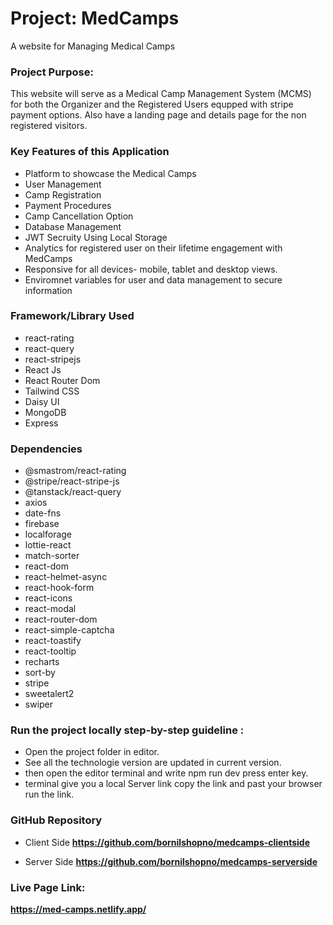 
# Project: MedCamps
A website for Managing Medical Camps

### Project Purpose:

This website will serve as a Medical Camp Management System (MCMS) for both the Organizer and the Registered Users equpped with stripe payment options. Also have a landing page and details page for the non registered visitors.

### Key Features of this Application
* Platform to showcase the Medical Camps
* User Management
* Camp Registration
* Payment Procedures
* Camp Cancellation Option
* Database Management
* JWT Secruity Using Local Storage
* Analytics for registered user on their lifetime engagement with MedCamps
* Responsive for all devices- mobile, tablet and desktop views.
* Enviromnet variables for user and data management to secure information



### Framework/Library Used
* react-rating
* react-query
* react-stripejs
* React Js
* React Router Dom
* Tailwind CSS
* Daisy UI
* MongoDB
* Express

### Dependencies
   * @smastrom/react-rating
   * @stripe/react-stripe-js
   * @tanstack/react-query
   * axios
   * date-fns
   * firebase
   * localforage
   * lottie-react
   * match-sorter
   * react-dom
   * react-helmet-async
   * react-hook-form
   * react-icons
   * react-modal
   * react-router-dom
   * react-simple-captcha
   * react-toastify
   * react-tooltip
   * recharts
   * sort-by
   * stripe
   * sweetalert2
   * swiper

### Run the project locally step-by-step guideline :
- Open the project folder in editor.
- See all the technologie version are updated in current version.
- then open the editor terminal and write npm run dev press enter key.
- terminal give you a local Server link copy the link and past your browser run the link.

### GitHub Repository
* Client Side
**https://github.com/bornilshopno/medcamps-clientside**

* Server Side
**https://github.com/bornilshopno/medcamps-serverside**

### Live Page Link:

**https://med-camps.netlify.app/**
